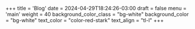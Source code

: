 +++
title = 'Blog'
date = 2024-04-29T18:24:26-03:00
draft = false
menu = 'main'
weight = 40
background_color_class = "bg-white"
background_color = "bg-white"
text_color = "color-red-stark"
text_align = "tl-l"
+++
